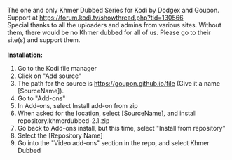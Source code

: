 The one and only Khmer Dubbed Series for Kodi by Dodgex and Goupon. 
Support at https://forum.kodi.tv/showthread.php?tid=130566<br>
Special thanks to all the uploaders and admins from various sites.  Without them, there would be no Khmer dubbed for all of us.  Please go to their site(s) and support them.
<br><br>
<b>Installation:</b>
1. Go to the Kodi file manager
2. Click on "Add source"
3. The path for the source is https://goupon.github.io/file (Give it a name [SourceName]).
4. Go to "Add-ons"
5. In Add-ons, select Install add-on from zip
6. When asked for the location, select [SourceName], and install repository.khmerdubbed-2.1.zip
7. Go back to Add-ons install, but this time, select "Install from repository"
8. Select the [Repository Name]
9. Go into the "Video add-ons" section in the repo, and select Khmer Dubbed
